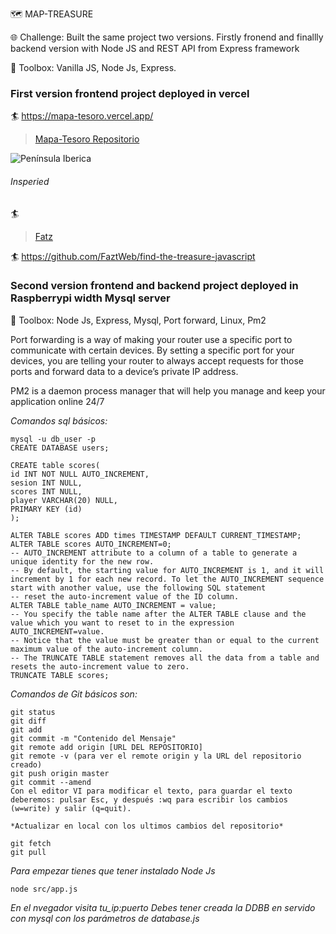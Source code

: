 🗺️ MAP-TREASURE

🌐 Challenge: Built the same project two versions. Firstly fronend and finallly backend version with Node JS and REST API from Express framework

🧰 Toolbox: Vanilla JS, Node Js, Express. 

### First version frontend project deployed in vercel
🏄 https://mapa-tesoro.vercel.app/
> [Mapa-Tesoro Repositorio](https://github.com/maestroGit/Mapa-Tesoro)

![Península Iberica](https://mapa-tesoro.vercel.app/img/Peninsula-Iberica.jpg)

###### Insperied
🏄
> [Fatz](https://www.youtube.com/watch?v=Aau2fYpDPIU&t=837s)
 
🏄 https://github.com/FaztWeb/find-the-treasure-javascript 

### Second version frontend and backend project deployed in Raspberrypi width Mysql server

🧰 Toolbox: Node Js, Express, Mysql, Port forward, Linux, Pm2

Port forwarding is a way of making your router use a specific port to communicate with certain devices. By setting a specific port for your devices, you are telling your router to always accept requests for those ports and forward data to a device’s private IP address.

PM2 is a daemon process manager that will help you manage and keep your application online 24/7



*Comandos sql básicos:*
```
mysql -u db_user -p
CREATE DATABASE users;

CREATE table scores(
id INT NOT NULL AUTO_INCREMENT,
sesion INT NULL,
scores INT NULL,
player VARCHAR(20) NULL,
PRIMARY KEY (id)
);

ALTER TABLE scores ADD times TIMESTAMP DEFAULT CURRENT_TIMESTAMP;
ALTER TABLE scores AUTO_INCREMENT=0;
-- AUTO_INCREMENT attribute to a column of a table to generate a unique identity for the new row.
-- By default, the starting value for AUTO_INCREMENT is 1, and it will increment by 1 for each new record. To let the AUTO_INCREMENT sequence start with another value, use the following SQL statement
-- reset the auto-increment value of the ID column.
ALTER TABLE table_name AUTO_INCREMENT = value;
-- You specify the table name after the ALTER TABLE clause and the value which you want to reset to in the expression AUTO_INCREMENT=value.
-- Notice that the value must be greater than or equal to the current maximum value of the auto-increment column.
-- The TRUNCATE TABLE statement removes all the data from a table and resets the auto-increment value to zero.
TRUNCATE TABLE scores;

```

*Comandos de Git básicos son:*

```
git status
git diff
git add
git commit -m "Contenido del Mensaje"
git remote add origin [URL DEL REPOSITORIO]
git remote -v (para ver el remote origin y la URL del repositorio creado)
git push origin master
git commit --amend 
Con el editor VI para modificar el texto, para guardar el texto deberemos: pulsar Esc, y después :wq para escribir los cambios (w=write) y salir (q=quit).

*Actualizar en local con los ultimos cambios del repositorio*

git fetch
git pull
```



*Para empezar tienes que tener instalado Node Js*
```
node src/app.js
```
*En el nvegador visita tu_ip:puerto*
*Debes tener creada la DDBB en servido con mysql con los parámetros de database.js*
